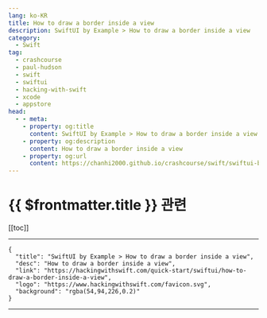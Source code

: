 ```yaml
---
lang: ko-KR
title: How to draw a border inside a view
description: SwiftUI by Example > How to draw a border inside a view
category:
  - Swift
tag: 
  - crashcourse
  - paul-hudson
  - swift
  - swiftui
  - hacking-with-swift
  - xcode
  - appstore
head:
  - - meta:
    - property: og:title
      content: SwiftUI by Example > How to draw a border inside a view
    - property: og:description
      content: How to draw a border inside a view
    - property: og:url
      content: https://chanhi2000.github.io/crashcourse/swift/swiftui-by-example/16-transforming-views/how-to-draw-a-border-inside-a-view.html
---
```


# {{ $frontmatter.title }} 관련

[[toc]]

---

```component VPCard
{
  "title": "SwiftUI by Example > How to draw a border inside a view",
  "desc": "How to draw a border inside a view",
  "link": "https://hackingwithswift.com/quick-start/swiftui/how-to-draw-a-border-inside-a-view",
  "logo": "https://www.hackingwithswift.com/favicon.svg",
  "background": "rgba(54,94,226,0.2)"
}
```

---

<TagLinks />